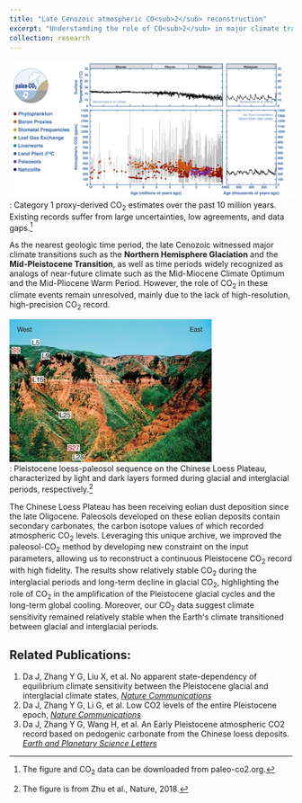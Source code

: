 ```yaml
---
title: "Late Cenozoic atmospheric CO<sub>2</sub> reconstruction"
excerpt: "Understanding the role of CO<sub>2</sub> in major climate transitions. <br/><br/><img src='/images/65MaCO2.jpg'>"
collection: research
---
```


![Atmospheric CO2 levels over the past 10 Ma](/images/10Ma_co2_plot.png)       
: Category 1 proxy-derived CO<sub>2</sub> estimates over the past 10 million years. Existing records suffer from large uncertainties, low agreements, and data gaps.[^1]       

As the nearest geologic time period, the late Cenozoic witnessed major climate transitions such as the **Northern Hemisphere Glaciation** and the **Mid-Pleistocene Transition**, as well as time periods widely recognized as analogs of near-future climate such as the Mid-Miocene Climate Optimum and the Mid-Pliocene Warm Period. However, the role of CO<sub>2</sub> in these climate events remain unresolved, mainly due to the lack of high-resolution, high-precision CO<sub>2</sub> record.    

![Pleistocene loess-paleosol sequence](/images/loess-paleosol.jpg)      
: Pleistocene loess-paleosol sequence on the Chinese Loess Plateau, characterized by light and dark layers formed during glacial and interglacial periods, respectively.[^2]   

The Chinese Loess Plateau has been receiving eolian dust deposition since the late Oligocene. Paleosols developed on these eolian deposits contain secondary carbonates, the carbon isotope values of which recorded atmospheric CO<sub>2</sub> levels. 
Leveraging this unique archive, we improved the paleosol-CO<sub>2</sub> method by developing new constraint on the input parameters, allowing us to reconstruct a continuous Pleistocene CO<sub>2</sub> record with high fidelity. 
The results show relatively stable CO<sub>2</sub> during the interglacial periods and long-term decline in glacial CO<sub>2</sub>, highlighting the role of CO<sub>2</sub> in the amplification of the Pleistocene glacial cycles and the long-term global cooling. 
Moreover, our CO<sub>2</sub> data suggest climate sensitivity remained relatively stable when the Earth's climate transitioned between glacial and interglacial periods.    

[^1]: The figure and CO<sub>2</sub> data can be downloaded from paleo-co2.org.    
[^2]: The figure is from Zhu et al., Nature, 2018. 

## Related Publications:

   1. Da J, Zhang Y G, Liu X, et al. No apparent state-dependency of equilibrium climate sensitivity between the Pleistocene glacial and interglacial climate states, [*Nature Communications*](https://doi.org/10.1038/s41467-025-61941-5) 
   2. Da J, Zhang Y G, Li G, et al. Low CO2 levels of the entire Pleistocene epoch, [*Nature Communications*](https://doi.org/10.1038/s41467-019-12357-5)
   3. Da J, Zhang Y G, Wang H, et al. An Early Pleistocene atmospheric CO2 record based on pedogenic carbonate from the Chinese loess deposits. [*Earth and Planetary Science Letters*](https://doi.org/10.1016/j.epsl.2015.05.053) 



